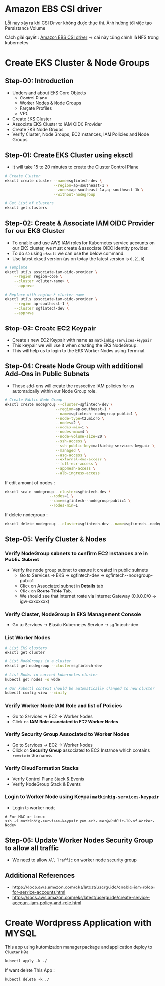 # Amazon EBS CSI driver

Lỗi này xảy ra khi CSI Driver không được thực thi. Ảnh hưởng tới việc tạo Persistance Volume

Cách giải quyết : [Amazon EBS CSI driver](https://docs.aws.amazon.com/eks/latest/userguide/ebs-csi.html) => cái này cũng chính là NFS trong kubernetes

# Create EKS Cluster & Node Groups

## Step-00: Introduction
- Understand about EKS Core Objects
  - Control Plane
  - Worker Nodes & Node Groups
  - Fargate Profiles
  - VPC
- Create EKS Cluster
- Associate EKS Cluster to IAM OIDC Provider
- Create EKS Node Groups
- Verify Cluster, Node Groups, EC2 Instances, IAM Policies and Node Groups

## Step-01: Create EKS Cluster using eksctl
- It will take 15 to 20 minutes to create the Cluster Control Plane 
```bash
# Create Cluster
eksctl create cluster --name=sgfintech-dev \
                      --region=ap-southeast-1 \
                      --zones=ap-southeast-1a,ap-southeast-1b \
                      --without-nodegroup 

# Get List of clusters
eksctl get clusters                  
```


## Step-02: Create & Associate IAM OIDC Provider for our EKS Cluster
- To enable and use AWS IAM roles for Kubernetes service accounts on our EKS cluster, we must create &  associate OIDC identity provider.
- To do so using `eksctl` we can use the  below command. 
- Use latest eksctl version (as on today the latest version is `0.21.0`)
```bash                   
# Template
eksctl utils associate-iam-oidc-provider \
    --region region-code \
    --cluster <cluter-name> \
    --approve

# Replace with region & cluster name
eksctl utils associate-iam-oidc-provider \
    --region ap-southeast-1 \
    --cluster sgfintech-dev \
    --approve
```

## Step-03: Create EC2 Keypair
- Create a new EC2 Keypair with name as `matkinhig-services-keypair`
- This keypair we will use it when creating the EKS NodeGroup.
- This will help us to login to the EKS Worker Nodes using Terminal.

## Step-04: Create Node Group with additional Add-Ons in Public Subnets
- These add-ons will create the respective IAM policies for us automatically within our Node Group role.
 ```bash
# Create Public Node Group   
eksctl create nodegroup --cluster=sgfintech-dev \
                        --region=ap-southeast-1 \
                        --name=sgfintech--nodegroup-public1 \
                        --node-type=t2.micro \
                        --nodes=2 \
                        --nodes-min=1 \
                        --nodes-max=4 \
                        --node-volume-size=20 \
                        --ssh-access \
                        --ssh-public-key=matkinhig-services-keypair \
                        --managed \
                        --asg-access \
                        --external-dns-access \
                        --full-ecr-access \
                        --appmesh-access \
                        --alb-ingress-access 
```
If edit amount of nodes :

```bash
eksctl scale nodegroup --cluster=sgfintech-dev \
                    --nodes=1 \
                    --name=sgfintech--nodegroup-public1 \
                    --nodes-min=1
```

If delete nodegroup :

```bash
eksctl delete nodegroup --cluster=sgfintech-dev --name=sgfintech--nodegroup-public1 --disable-eviction
```

## Step-05: Verify Cluster & Nodes

### Verify NodeGroup subnets to confirm EC2 Instances are in Public Subnet
- Verify the node group subnet to ensure it created in public subnets
  - Go to Services -> EKS -> sgfintech-dev -> sgfintech--nodegroup-public1
  - Click on Associated subnet in **Details** tab
  - Click on **Route Table** Tab.
  - We should see that internet route via Internet Gateway (0.0.0.0/0 -> igw-xxxxxxxx)

### Verify Cluster, NodeGroup in EKS Management Console
- Go to Services -> Elastic Kubernetes Service -> sgfintech-dev

### List Worker Nodes
```bash
# List EKS clusters
eksctl get cluster

# List NodeGroups in a cluster
eksctl get nodegroup --cluster=sgfintech-dev

# List Nodes in current kubernetes cluster
kubectl get nodes -o wide

# Our kubectl context should be automatically changed to new cluster
kubectl config view --minify
```

### Verify Worker Node IAM Role and list of Policies
- Go to Services -> EC2 -> Worker Nodes
- Click on **IAM Role associated to EC2 Worker Nodes**

### Verify Security Group Associated to Worker Nodes
- Go to Services -> EC2 -> Worker Nodes
- Click on **Security Group** associated to EC2 Instance which contains `remote` in the name.

### Verify CloudFormation Stacks
- Verify Control Plane Stack & Events
- Verify NodeGroup Stack & Events

### Login to Worker Node using Keypai `matkinhig-services-keypair`
- Login to worker node
```
# For MAC or Linux
ssh -i matkinhig-services-keypair.pem ec2-user@<Public-IP-of-Worker-Node>

```

## Step-06: Update Worker Nodes Security Group to allow all traffic
- We need to allow `All Traffic` on worker node security group

## Additional References
- https://docs.aws.amazon.com/eks/latest/userguide/enable-iam-roles-for-service-accounts.html
- https://docs.aws.amazon.com/eks/latest/userguide/create-service-account-iam-policy-and-role.html

# Create Wordpress Application with MYSQL

This app using kutomization manager package and application deploy to Cluster k8s

```kubectl
kubectl apply -k ./
```

If want delete This App :

```kubectl
kubectl delete -k ./
```
